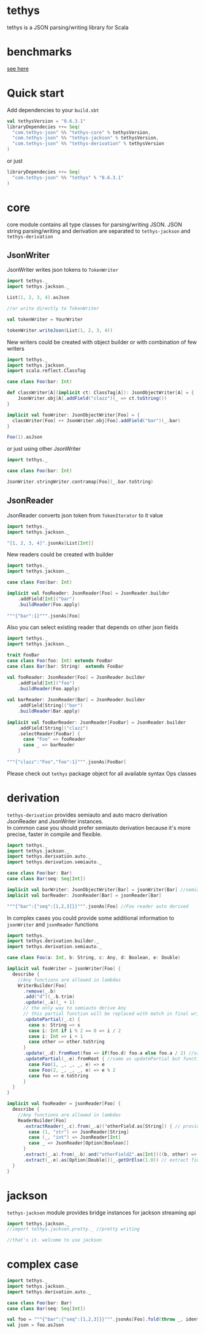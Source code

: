 # tethys
tethys is a JSON parsing/writing library for Scala

# benchmarks

[see here](./modules/benchmarks)

# Quick start

Add dependencies to your `build.sbt`  

```scala
val tethysVersion = "0.6.3.1"
libraryDependecies ++= Seq(
  "com.tethys-json" %% "tethys-core" % tethysVersion,
  "com.tethys-json" %% "tethys-jackson" % tethysVersion,
  "com.tethys-json" %% "tethys-derivation" % tethysVersion
)
```

or just

```scala
libraryDependecies ++= Seq(
  "com.tethys-json" %% "tethys" % "0.6.3.1"
)
```

# core

core module contains all type classes for parsing/writing JSON.
JSON string parsing/writing and derivation are separated to `tethys-jackson` and `tethys-derivation`

## JsonWriter

JsonWriter writes json tokens to `TokenWriter`

```scala
import tethys._
import tethys.jackson._

List(1, 2, 3, 4).asJson

//or write directly to TokenWriter

val tokenWriter = YourWriter

tokenWriter.writeJson(List(1, 2, 3, 4))
```

New writers could be created with object builder or with combination of few writers

```scala
import tethys._
import tethys.jackson._
import scala.reflect.ClassTag

case class Foo(bar: Int)

def classWriter[A](implicit ct: ClassTag[A]): JsonObjectWriter[A] = {
    JsonWriter.obj[A].addField("clazz")(_ => ct.toString())
}

implicit val fooWriter: JsonObjectWriter[Foo] = {
  classWriter[Foo] ++ JsonWriter.obj[Foo].addField("bar")(_.bar)
}

Foo(1).asJson
```

or just using other JsonWriter

```scala
import tethys._

case class Foo(bar: Int)

JsonWriter.stringWriter.contramap[Foo](_.bar.toString)
```

## JsonReader

JsonReader converts json token from `TokenIterator` to it value
```scala
import tethys._
import tethys.jackson._

"[1, 2, 3, 4]".jsonAs[List[Int]]
```

New readers could be created with builder

```scala
import tethys._
import tethys.jackson._

case class Foo(bar: Int)

implicit val fooReader: JsonReader[Foo] = JsonReader.builder
    .addField[Int]("bar")
    .buildReader(Foo.apply)
    
"""{"bar":1}""".jsonAs[Foo]
```

Also you can select existing reader that depends on other json fields

```scala
import tethys._
import tethys.jackson._

trait FooBar
case class Foo(foo: Int) extends FooBar
case class Bar(bar: String)  extends FooBar

val fooReader: JsonReader[Foo] = JsonReader.builder
    .addField[Int]("foo")
    .buildReader(Foo.apply)
    
val barReader: JsonReader[Bar] = JsonReader.builder
    .addField[String]("bar")
    .buildReader(Bar.apply)
    
implicit val fooBarReader: JsonReader[FooBar] = JsonReader.builder
    .addField[String]("clazz")
    .selectReader[FooBar] {
      case "Foo" => fooReader
      case _ => barReader 
    }    
    
"""{"clazz":"Foo","foo":1}""".jsonAs[FooBar]
```

Please check out `tethys` package object for all available syntax Ops classes

# derivation

`tethys-derivation` provides semiauto and auto macro derivation JsonReader and JsonWriter instances.  
In common case you should prefer semiauto derivation because it's more precise, faster in compile and flexible.

```scala
import tethys._
import tethys.jackson._
import tethys.derivation.auto._
import tethys.derivation.semiauto._

case class Foo(bar: Bar)
case class Bar(seq: Seq[Int])

implicit val barWriter: JsonObjectWriter[Bar] = jsonWriter[Bar] //semiauto
implicit val barReader: JsonReader[Bar] = jsonReader[Bar]

"""{"bar":{"seq":[1,2,3]}}""".jsonAs[Foo] //Foo reader auto derived
``` 

In complex cases you could provide some additional information to `jsonWriter` and `jsonReader` functions

```scala
import tethys._
import tethys.derivation.builder._
import tethys.derivation.semiauto._

case class Foo(a: Int, b: String, c: Any, d: Boolean, e: Double)

implicit val fooWriter = jsonWriter[Foo] {
  describe {
    //Any functions are allowed in lambdas 
    WriterBuilder[Foo]
      .remove(_.b)
      .add("d")(_.b.trim)
      .update(_.a)(_ + 1)
      // the only way to semiauto derive Any
      // this partial function will be replaced with match in final writer
      .updatePartial(_.c) {  
        case s: String => s
        case i: Int if i % 2 == 0 => i / 2
        case i: Int => i + 1
        case other => other.toString 
      }
      .update(_.d).fromRoot(foo => if(foo.d) foo.a else foo.a / 2) //same as update but function accepts root element
      .updatePartial(_.e).fromRoot { //same as updatePartial but function accepts root element
        case Foo(1, _, _, _, e) => e
        case Foo(2, _, _, _, e) => e % 2
        case foo => e.toString
      }
  }
}

implicit val fooReader = jsonReader[Foo] {
  describe {
    //Any functions are allowed in lambdas 
    ReaderBuilder[Foo]
      .extractReader(_.c).from(_.a)('otherField.as[String]) { // provide reader for Any field
        case (1, "str") => JsonReader[String]
        case (_, "int") => JsonReader[Int]
        case _ => JsonReader[Option[Boolean]]
      }
      .extract(_.a).from(_.b).and("otherField2".as[Int])((b, other) => d.toInt + other) // calculate field that depends on other fields
      .extract(_.e).as[Option[Double]](_.getOrElse(1.0)) // extract field from value of specific type
  }
}
```


# jackson

`tethys-jackson` module provides bridge instances for jackson streaming api

```scala
import tethys.jackson._
//import tethys.jackson.pretty._ //pretty writing

//that's it. welcome to use jackson
```

# complex case
```scala
import tethys._
import tethys.jackson._
import tethys.derivation.auto._

case class Foo(bar: Bar)
case class Bar(seq: Seq[Int])

val foo = """{"bar":{"seq":[1,2,3]}}""".jsonAs[Foo].fold(throw _, identity)
val json = foo.asJson
```